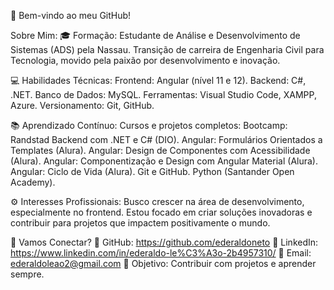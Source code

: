 👋 Bem-vindo ao meu GitHub!

Sobre Mim:
🎓 Formação:
Estudante de Análise e Desenvolvimento de Sistemas (ADS) pela Nassau.
Transição de carreira de Engenharia Civil para Tecnologia, movido pela paixão por desenvolvimento e inovação.

💻 Habilidades Técnicas:
Frontend: Angular (nível 11 e 12).
Backend: C#, .NET.
Banco de Dados: MySQL.
Ferramentas: Visual Studio Code, XAMPP, Azure.
Versionamento: Git, GitHub.

📚 Aprendizado Contínuo:
Cursos e projetos completos:
Bootcamp: Randstad Backend com .NET e C# (DIO).
Angular: Formulários Orientados a Templates (Alura).
Angular: Design de Componentes com Acessibilidade (Alura).
Angular: Componentização e Design com Angular Material (Alura).
Angular: Ciclo de Vida (Alura).
Git e GitHub.
Python (Santander Open Academy).

⚙️ Interesses Profissionais:
Busco crescer na área de desenvolvimento, especialmente no frontend. Estou focado em criar soluções inovadoras e contribuir para projetos que impactem positivamente o mundo.

🌱 Vamos Conectar?
🔗 GitHub: https://github.com/ederaldoneto
🔗 LinkedIn: https://www.linkedin.com/in/ederaldo-le%C3%A3o-2b4957310/
📧 Email: ederaldoleao2@gmail.com
🎯 Objetivo: Contribuir com projetos e aprender sempre.
